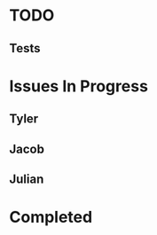 # TODO #

## Tests ##

# Issues In Progress #

## Tyler ##

## Jacob ##

## Julian ##

# Completed #

